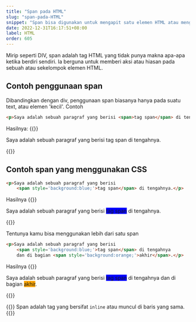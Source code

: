 ```yaml
---
title: "Span pada HTML"
slug: "span-pada-HTML"
snippet: "Span bisa digunakan untuk mengapit satu elemen HTML atau mengelompokkan beberapa elemen HTML menjadi satu. Secara visual span tidak ada bedanya"
date: 2022-12-31T16:17:51+08:00
label: HTML
order: 605
---
```


Mirip seperti DIV, span adalah tag HTML yang tidak punya makna apa-apa ketika berdiri sendiri. Ia berguna untuk memberi aksi atau hiasan pada sebuah atau sekelompok elemen HTML.

## Contoh penggunaan span
Dibandingkan dengan div, penggunaan span biasanya hanya pada suatu text, atau elemen 'kecil'. 
Contoh

```html
<p>Saya adalah sebuah paragraf yang berisi <span>tag span</span> di tengahnya.</p>
```

Hasilnya:
{{<rawhtml>}}
<p>Saya adalah sebuah paragraf yang berisi <span>tag span</span> di tengahnya.</p>
{{</rawhtml>}}


## Contoh span yang menggunakan CSS

```html
<p>Saya adalah sebuah paragraf yang berisi 
    <span style='background:blue;'>tag span</span> di tengahnya.</p>
```

Hasilnya
{{<rawhtml>}}
<p>Saya adalah sebuah paragraf yang berisi <span style='background:blue;'>tag span</span> di tengahnya.</p>
{{</rawhtml>}}

Tentunya kamu bisa menggunakan lebih dari satu span


```html
<p>Saya adalah sebuah paragraf yang berisi 
    <span style='background:blue;'>tag span</span> di tengahnya
    dan di bagian <span style='background:orange;'>akhir</span>.</p>
```

Hasilnya
{{<rawhtml>}}
<p>Saya adalah sebuah paragraf yang berisi 
<span style='background:blue;'>tag span</span> di tengahnya
dan di bagian <span style='background:orange;'>akhir</span>.</p>
{{</rawhtml>}}

{{<alert class="info">}}
Span adalah tag yang bersifat `inline` atau muncul di baris yang sama.
{{</alert>}}